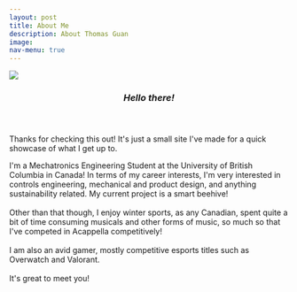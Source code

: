 ```yaml
---
layout: post
title: About Me
description: About Thomas Guan
image:
nav-menu: true
---
```


<html>
<style>
    body {
        animation: fadeInAnimation ease 3s;
        animation-iteration-count: 1;
        animation-fill-mode: forwards;
    }

    @keyframes fadeInAnimation {
        0% {
            opacity: 0;
        }

        100% {
            opacity: 1;
        }
    }
</style>
	<section id="one" class="spotlights">
		<section>
			<a class="fade-in-image">
				<img src="https://t-guan.github.io/Portfolio/assets/images/pic.jpg" />
			</a>
			<div class="content">
					<header class="major">
						<h3><i>Hello there!</i></h3>
					</header>
				<div class="inner">
					<p>Thanks for checking this out! It's just a small site I've made for a quick showcase of what I get up to.<br/></p>
					<p>I'm a Mechatronics Engineering Student at the University of British Columbia in Canada! In terms of my career interests, I'm very interested in controls engineering, mechanical and product design, and anything sustainability related. My current project is a smart beehive! <br/><br/>
					Other than that though, I enjoy winter sports, as any Canadian, spent quite a bit of time consuming musicals and other forms of music, so much so that I've competed in Acappella competitively! <br/><br/>
					I am also an avid gamer, mostly competitive esports titles such as Overwatch and Valorant.<br/><br/>
					It's great to meet you!
					</p>
				</div>
			</div>
		</section>
	</section>
</html>
